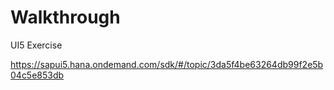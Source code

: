 # Walkthrough
UI5 Exercise

https://sapui5.hana.ondemand.com/sdk/#/topic/3da5f4be63264db99f2e5b04c5e853db

